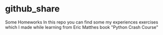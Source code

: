 # github_share
Some Homeworks
In this repo you can find some my experiences exercises which I made while learning from Eric Matthes book "Python Crash Course"
